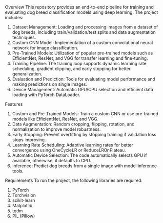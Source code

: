Overview
This repository provides an end-to-end pipeline for training and evaluating dog breed classification models using deep learning. 
The project includes:

1. Dataset Management: Loading and processing images from a dataset of dog breeds, including train/validation/test splits and data augmentation techniques.
2. Custom CNN Model: Implementation of a custom convolutional neural network for image classification.
3. Pre-Trained Models: Utilization of popular pre-trained models such as EfficientNet, ResNet, and VGG for transfer learning and fine-tuning.
4. Training Pipeline: The training loop supports dynamic learning rate scheduling, gradient clipping, and early stopping for better generalization.
5. Evaluation and Prediction: Tools for evaluating model performance and making predictions on single images.
6. Device Management: Automatic GPU/CPU selection and efficient data loading with PyTorch DataLoader.

Features
1. Custom and Pre-Trained Models: Train a custom CNN or use pre-trained models like EfficientNet, ResNet, and VGG.
2. Data Augmentation: Random cropping, flipping, rotation, and normalization to improve model robustness.
3. Early Stopping: Prevent overfitting by stopping training if validation loss stops improving.
4. Learning Rate Scheduling: Adaptive learning rates for better convergence using OneCycleLR or ReduceLROnPlateau.
5. Automatic Device Selection: The code automatically selects GPU if available, otherwise, it defaults to CPU.
6. Inference: Predict dog breeds from a single image with model inference tools.

Requirements
To run the project, the following libraries are required:
1. PyTorch
2. Torchvision
3. scikit-learn
4. Matplotlib
5. tqdm
6. PIL (Pillow)
